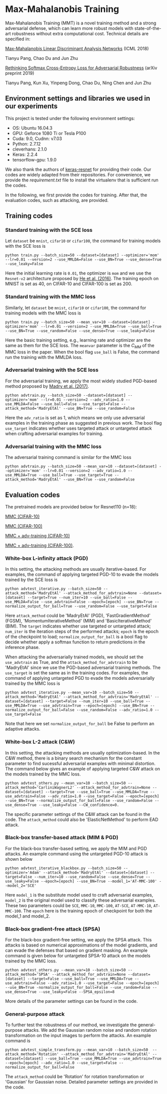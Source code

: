 # Max-Mahalanobis Training
Max-Mahalanobis Training (MMT) is a novel training method and a strong adversarial defense, which can learn more robust models with state-of-the-art robustness without extra computational cost.
Technical details are specified in:

[Max-Mahalanobis Linear Discriminant Analysis Networks](http://proceedings.mlr.press/v80/pang18a/pang18a.pdf) (ICML 2018)

Tianyu Pang, Chao Du and Jun Zhu

[Rethinking Softmax Cross-Entropy Loss for Adversarial Robustness](https://arxiv.org/pdf/1905.10626.pdf) (arXiv preprint 2019)

Tianyu Pang, Kun Xu, Yinpeng Dong, Chao Du, Ning Chen and Jun Zhu

## Environment settings and libraries we used in our experiments

This project is tested under the following environment settings:
- OS: Ubuntu 16.04.3
- GPU: Geforce 1080 Ti or Tesla P100
- Cuda: 9.0, Cudnn: v7.03
- Python: 2.7.12
- cleverhans: 2.1.0
- Keras: 2.2.4
- tensorflow-gpu: 1.9.0

We also thank the authors of [keras-resnet](https://github.com/raghakot/keras-resnet) for providing their code. Our codes are widely adapted from their repositories. For convenience, we provide the *requirement.txt* file to install the virtualenv that is sufficient run the codes.

In the following, we first provide the codes for training. After that, the evaluation codes, such as attacking, are provided.

## Training codes

### Standard training with the SCE loss

Let `dataset` be `mnist`, `cifar10` or `cifar100`, the command for training models with the SCE loss is
```shell
python train.py --batch_size=50 --dataset=[dataset] --optimizer='mom' --lr=0.01 --version=2 --use_MMLDA=False --use_BN=True --use_dense=True --use_leaky=False
```
Here the initial learning rate is `0.01`, the optimizer is `mom` and we use the `Resnet-v2` architecture proposed by [He et al. (2016)](https://arxiv.org/abs/1603.05027). The training epoch on MNIST is set as 40, on CIFAR-10 and CIFAR-100 is set as 200.

### Standard training with the MMC loss
Similarly, let `dataset` be `mnist`, `cifar10` or `cifar100`, the command for training models with the MMC loss is
```shell
python train.py --batch_size=50 --mean_var=10 --dataset=[dataset] -optimizer='mom' --lr=0.01 --version=2 --use_MMLDA=True --use_ball=True --use_BN=True --use_random=False --use_dense=True --use_leaky=False
```
Here the basic training setting, e.g., learning rate and optimizer are the same as them for the SCE loss. The `meanvar` parameter is the $C_{MM}$ of the MMC loss in the paper. When the bool flag `use_ball` is False, the command run the training with the MMLDA loss.

### Adversarial training with the SCE loss
For the adversarial training, we apply the most widely studied PGD-based method proposed by [Madry et al. (2017)](https://arxiv.org/abs/1706.06083).
```shell
python advtrain.py --batch_size=50 --dataset=[dataset] --optimizer='mom' --lr=0.01 --version=2 --adv_ratio=1.0 --use_MMLDA=False --use_ball=False --use_target=False --attack_method='MadryEtAl' --use_BN=True --use_random=False
```
Here the `adv_ratio` is set as 1, which means we only use adversarial examples in the training phase as suggested in previous work. The bool flag `use_target` indicates whether uses targeted attack or untargeted attack when crafting adversarial examples for training.

### Adversarial training with the MMC loss
The adversarial training command is similar for the MMC loss
```shell
python advtrain.py --batch_size=50 --mean_var=10 --dataset=[dataset] --optimizer='mom' --lr=0.01 --version=2 --adv_ratio=1.0 --use_MMLDA=True --use_ball=True --use_target=True --attack_method='MadryEtAl' --use_BN=True --use_random=False
```

## Evaluation codes

The pretrained models are provided below for Resnet110 (n=18): 

[MMC (CIFAR-10)](http://ml.cs.tsinghua.edu.cn/~tianyu/MMC/pretrained_models/MMC_mom_cifar10/model.200.h5)

[MMC (CIFAR-100)](http://ml.cs.tsinghua.edu.cn/~tianyu/MMC/pretrained_models/MMC_mom_cifar100/model.200.h5)

[MMC + adv-training (CIFAR-10)](http://ml.cs.tsinghua.edu.cn/~tianyu/MMC/pretrained_models/MMC_mom_advtrain_cifar10/model.180.h5)

[MMC + adv-training (CIFAR-100)](http://ml.cs.tsinghua.edu.cn/~tianyu/MMC/pretrained_models/MMC_mom_advtrain_cifar100/model.180.h5).

### White-box L-infinity attack (PGD)
In this setting, the attacking methods are usually iterative-based. For examples, the command of applying targeted PGD-10 to evade the models trained by the SCE loss is
```shell
python advtest_iterative.py --batch_size=50 --attack_method='MadryEtAl' --attack_method_for_advtrain=None --dataset=[dataset] --target=True --num_iter=10 --use_ball=False --use_MMLDA=False --use_advtrain=False --epoch=[epoch] --use_BN=True --normalize_output_for_ball=True --use_random=False --use_target=False
```
Here `attack_method` could be 'MadryEtAl' (PGD), 'FastGradientMethod' (FGSM), 'MomentumIterativeMethod' (MIM) and 'BasicIterativeMethod' (BIM). The `target` indicates whether use targeted or untargeted attack; `num_iter` is the iteration steps of the performed attacks; `epoch` is the epoch of the checkpoint to load; `normalize_output_for_ball` is a bool flag to decide whether apply a softmax function to return predictions in the inference phase.

When attacking the adversarially trained models, we should set the `use_advtrain` as True, and the `attack_method_for_advtrain` to be 'MadryEtAl' since we use the PGD-based adversarial training methods. The `use_target` is set the same as in the training codes. For examples, the command of applying untargeted PGD to evade the models adversarially trained by the MMC loss is
```shell
python advtest_iterative.py --mean_var=10 --batch_size=50 --attack_method='MadryEtAl' --attack_method_for_advtrain='MadryEtAl' --dataset=[dataset] --target=False --num_iter=10 --use_ball=True --use_MMLDA=True --use_advtrain=True --epoch=[epoch] --use_BN=True --normalize_output_for_ball=False --use_random=False --adv_ratio=1.0 --use_target=False
```
Note that here we set `normalize_output_for_ball` be False to perform an adaptive attacks.

### White-box L-2 attack (C&W)
In this setting, the attacking methods are usually optimization-based. In the C&W method, there is a binary search mechanism for the constant parameter to find sucessful adversarial examples with minimal distortion. The command below gives an example of applying targeted C&W attack on the models trained by the MMC loss. 
```shell
python advtest_others.py --mean_var=10 --batch_size=50 --attack_method='CarliniWagnerL2' --attack_method_for_advtrain=None --dataset=[dataset] --target=True --use_ball=True --use_MMLDA=True --use_advtrain=False --adv_ratio=1.0 --use_target=False --epoch=[epoch] --use_BN=True --normalize_output_for_ball=False --use_random=False --use_dense=True --use_leaky=False --CW_confidence=0.
```
The specific parameter settings of the C&W attack can be found in the code. The `attack_method` could also be 'ElasticNetMethod' to perform EAD attack.

### Black-box transfer-based attack (MIM & PGD)
For the black-box transfer-based setting, we apply the MIM and PGD attacks. An example command using the untargeted PGD-10 attack is shown below
```shell
python advtest_iterative_blackbox.py --batch_size=50 --optimizer='Adam' --attack_method='MadryEtAl' --dataset=[dataset] --target=False --num_iter=10 --use_random=False --use_dense=True --use_leaky=False --epoch=[epoch] --use_BN=True --model_1='AT-MMC-100' --model_2='SCE'
```
Here `model_1` is the substitute model used to craft adversarial examples, `model_2` is the original model used to classify these adversarial examples. These two parameters could be `SCE`, `MMC-10`, `MMC-100`, `AT-SCE`, `AT-MMC-10`, `AT-MMC-100`. The `epoch` here is the training epoch of checkpoint for both the model_1 and model_2.

### Black-box gradient-free attack (SPSA)
For the black-box gradient-free setting, we apply the SPSA attack. This attacks is based on numerical approximations of the model gradients, and can evade the defenses that based on gradient masking. An example command is given below for untargeted SPSA-10 attack on the models trained by the MMC loss.
```shell
python advtest_others.py --mean_var=10 --batch_size=50 --attack_method='SPSA' --attack_method_for_advtrain=None --dataset=[dataset] --target=False --use_ball=True --use_MMLDA=True --use_advtrain=False --adv_ratio=1.0 --use_target=False --epoch=[epoch] --use_BN=True -normalize_output_for_ball=False --use_random=False --use_dense=True --use_leaky=False --SPSA_epsilon=8
```
More details of the parameter settings can be found in the code.

### General-purpose attack
To further test the robustness of our method, we investigate the general-purpose attacks. We add the Gaussian random noise and random rotation transformation on the input images to perform the attacks. An example command is
```shell
python advtest_simple_transform.py --mean_var=10 --batch_size=50  --attack_method='Rotation' --attack_method_for_advtrain='MadryEtAl' --dataset=[dataset] --use_ball=True --use_MMLDA=True --use_advtrain=True --epoch=[epoch] --adv_ratio=1.0 --use_target=False --normalize_output_for_ball=False
```
The `attack_method` could be 'Rotation' for rotation transformation or 'Gaussian' for Gaussian noise. Detailed parameter settings are provided in the code.
